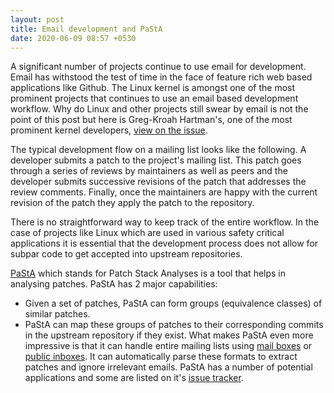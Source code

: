 ```yaml
---
layout: post
title: Email development and PaStA
date: 2020-06-09 08:57 +0530
---
```

A significant number of projects continue to use email for development. Email has withstood the test of time in the face of feature rich web based applications like Github. The Linux kernel is amongst one of the most prominent projects that continues to use an email based development workflow. Why do Linux and other projects still swear by email is not the point of this post but here is Greg-Kroah Hartman's, one of the most prominent kernel developers, [view on the issue][1].

The typical development flow on a mailing list looks like the following.
A developer submits a patch to the project's mailing list. This patch goes through a series of reviews by maintainers as well as peers and the developer submits successive revisions of the patch that addresses the review comments.
Finally, once the maintainers are happy with the current revision of the patch they apply the patch to the repository.

There is no straightforward way to keep track of the entire workflow. In the case of projects like Linux which are used in various safety critical applications it is essential that the development process does not allow for subpar code to get accepted into upstream repositories.

[PaStA][2] which stands for Patch Stack Analyses is a tool that helps in analysing patches. PaStA has 2 major capabilities:
- Given a set of patches, PaStA can form groups (equivalence classes) of similar patches.
- PaStA can map these groups of patches to their corresponding commits in the upstream repository if they exist.
What makes PaStA even more impressive is that it can handle entire mailing lists using [mail boxes][3] or [public inboxes][4]. It can automatically parse these formats to extract patches and ignore irrelevant emails.
PaStA has a number of potential applications and some are listed on it's [issue tracker][5].

[1]: https://lwn.net/Articles/702177/
[2]: https://github.com/lfd/PaStA
[3]: https://en.wikipedia.org/wiki/Mbox
[4]: https://public-inbox.org/README.html
[5]: https://github.com/lfd/PaStA/issues